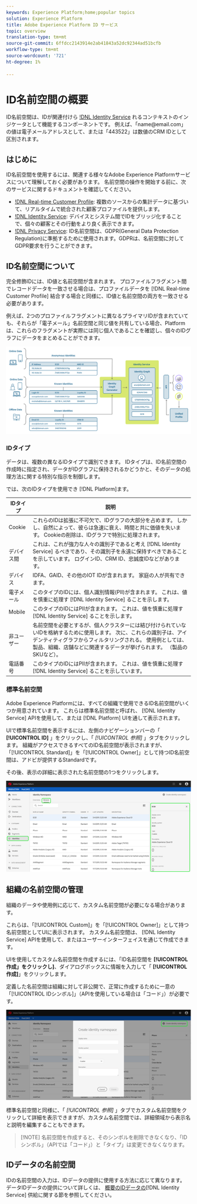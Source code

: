 ```yaml
---
keywords: Experience Platform;home;popular topics
solution: Experience Platform
title: Adobe Experience Platform ID サービス
topic: overview
translation-type: tm+mt
source-git-commit: 6ffdcc2143914e2ab41843a52dc92344ad51bcfb
workflow-type: tm+mt
source-wordcount: '721'
ht-degree: 1%

---
```



# ID名前空間の概要

ID名前空間は、IDが関連付けら [!DNL Identity Service](./home.md) れるコンテキストのインジケータとして機能するコンポーネントです。 例えば、「name<span>@email.com」の値は電子メールアドレスとして、または「443522」は数値のCRM IDとして区別されます。

## はじめに

ID名前空間を使用するには、関連する様々なAdobe Experience Platformサービスについて理解しておく必要があります。 名前空間の操作を開始する前に、次のサービスに関するドキュメントを確認してください。

- [!DNL Real-time Customer Profile](../profile/home.md): 複数のソースからの集計データに基づいて、リアルタイムで統合された顧客プロファイルを提供します。
- [!DNL Identity Service](./home.md): デバイスとシステム間でIDをブリッジ化することで、個々の顧客とその行動をより良く表示できます。
- [!DNL Privacy Service](../privacy-service/home.md): ID名前空間は、GDPR(General Data Protection Regulation)に準拠するために使用されます。GDPRは、名前空間に対してGDPR要求を行うことができます。

## ID名前空間について

完全修飾IDには、ID値と名前空間が含まれます。 プロファイルフラグメント間でレコードデータを一致させる場合は、プロファイルデータを [!DNL Real-time Customer Profile] 結合する場合と同様に、ID値と名前空間の両方を一致させる必要があります。

例えば、2つのプロファイルフラグメントに異なるプライマリIDが含まれていても、それらが「電子メール」名前空間と同じ値を共有している場合、Platformは、これらのフラグメントが実際には同じ個人であることを確認し、個々のIDグラフにデータをまとめることができます。

![](images/identity-service-stitching.png)

### IDタイプ

データは、複数の異なるIDタイプで識別できます。 IDタイプは、ID名前空間の作成時に指定され、データがIDグラフに保持されるかどうかと、そのデータの処理方法に関する特別な指示を制御します。

では、次のIDタイプを使用でき [!DNL Platform]ます。

| IDタイプ | 説明 |
| --- | --- |
| Cookie | これらのIDは拡張に不可欠で、IDグラフの大部分を占めます。 しかし、自然によって、彼らは急速に衰え、時間と共に価値を失います。 Cookieの削除は、IDグラフで特別に処理されます。 |
| デバイス間 | これは、これが強力な人々の識別子であると考え [!DNL Identity Service] るべきであり、その識別子を永遠に保持すべきであることを示しています。 ログインID、CRM ID、忠誠度IDなどがあります。 |
| デバイス | IDFA、GAID、その他のIOT IDが含まれます。 家庭の人が共有できます。 |
| 電子メール | このタイプのIDには、個人識別情報(PII)が含まれます。 これは、値を慎重に処理す [!DNL Identity Service] ることを示します。 |
| Mobile | このタイプのIDにはPIIが含まれます。 これは、値を慎重に処理す [!DNL Identity Service] ることを示します。 |
| 非ユーザー | 名前空間を必要とするが、個人クラスターには結び付けられていないIDを格納するために使用します。 次に、これらの識別子は、アイデンティティグラフからフィルタリングされる。 使用例としては、製品、組織、店舗などに関連するデータが挙げられます。 （製品のSKUなど）。 |
| 電話番号 | このタイプのIDにはPIIが含まれます。 これは、値を慎重に処理す [!DNL Identity Service] ることを示しています。 |

### 標準名前空間

Adobe Experience Platformには、すべての組織で使用できるID名前空間がいくつか用意されています。 これらは標準名前空間と呼ばれ、 [!DNL Identity Service] APIを使用して、または [!DNL Platform] UIを通して表示されます。

UIで標準名前空間を表示するには、左側のナビゲーションバーの「 **[!UICONTROL ID]** 」をクリックし、「 *[!UICONTROL 参照]* 」タブをクリックします。 組織がアクセスできるすべてのID名前空間が表示されますが、「[!UICONTROL Standard]」を「[!UICONTROL Owner]」として持つID名前空間は、アドビが提供するStandardです。

その後、表示の詳細に表示された名前空間の1つをクリックします。

![](./images/standard-namespace-detail.png)

## 組織の名前空間の管理

組織のデータや使用例に応じて、カスタム名前空間が必要になる場合があります。

これらは、「[!UICONTROL Custom]」を「[!UICONTROL Owner]」として持つ名前空間としてUIに表示されます。 カスタム名前空間は、 [!DNL Identity Service] APIを使用して、またはユーザーインターフェイスを通じて作成できます。

UIを使用してカスタム名前空間を作成するには、「ID名前空間を **[!UICONTROL 作成」をクリックし]**、ダイアログボックスに情報を入力して「 **[!UICONTROL 作成]**」をクリックします。

定義した名前空間は組織に対して非公開で、正常に作成するために一意の「[!UICONTROL IDシンボル]」（APIを使用している場合は「コード」）が必要です。

![](./images/create-identity-namespace.png)

標準名前空間と同様に、「 *[!UICONTROL 参照]* 」タブでカスタム名前空間をクリックして詳細を表示できますが、カスタム名前空間では、詳細領域から表示名と説明を編集することもできます。

>[!NOTE] 名前空間を作成すると、そのシンボルを削除できなくなり、「IDシンボル」（APIでは「コード」）と「タイプ」は変更できなくなります。

## IDデータの名前空間

IDの名前空間の入力は、IDデータの提供に使用する方法に応じて異なります。 データIDデータの提供について詳しくは、 [概要のIDデータの](./home.md#supplying-identity-data-to-identity-service)[!DNL Identity Service] 供給に関する節を参照してください。
